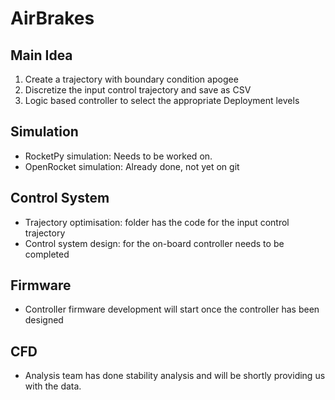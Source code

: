 # AirBrakes

## Main Idea
1. Create a trajectory with boundary condition apogee
2. Discretize the input control trajectory and save as CSV
3. Logic based controller to select the appropriate Deployment levels

## Simulation 
 - RocketPy simulation: Needs to be worked on. 
 - OpenRocket simulation: Already done, not yet on git 

## Control System
 - Trajectory optimisation: folder has the code for the input control trajectory 
 - Control system design: for the on-board controller needs to be completed
 
## Firmware
 - Controller firmware development will start once the controller has been designed

## CFD 
 - Analysis team has done stability analysis and will be shortly providing us with the data. 








